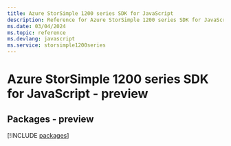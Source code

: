 ```yaml
---
title: Azure StorSimple 1200 series SDK for JavaScript
description: Reference for Azure StorSimple 1200 series SDK for JavaScript
ms.date: 03/04/2024
ms.topic: reference
ms.devlang: javascript
ms.service: storsimple1200series
---
```

# Azure StorSimple 1200 series SDK for JavaScript - preview
## Packages - preview
[!INCLUDE [packages](storsimple-1200-series-index.md)]